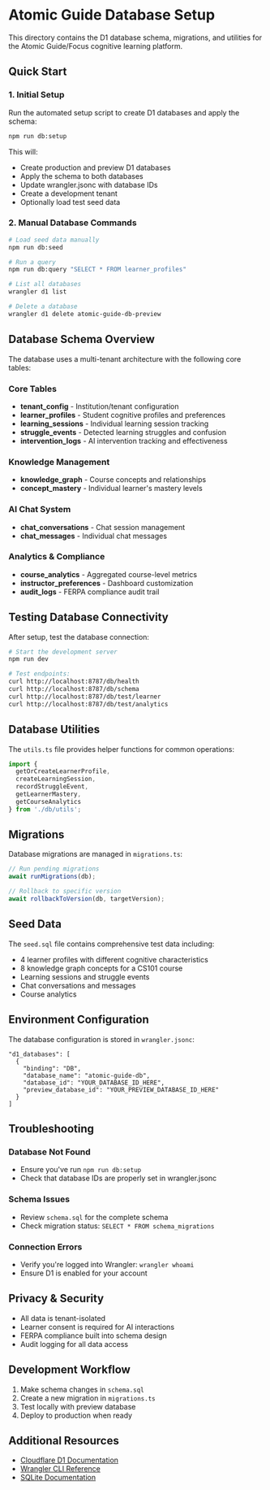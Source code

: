 # Atomic Guide Database Setup

This directory contains the D1 database schema, migrations, and utilities for the Atomic Guide/Focus cognitive learning platform.

## Quick Start

### 1. Initial Setup

Run the automated setup script to create D1 databases and apply the schema:

```bash
npm run db:setup
```

This will:
- Create production and preview D1 databases
- Apply the schema to both databases
- Update wrangler.jsonc with database IDs
- Create a development tenant
- Optionally load test seed data

### 2. Manual Database Commands

```bash
# Load seed data manually
npm run db:seed

# Run a query
npm run db:query "SELECT * FROM learner_profiles"

# List all databases
wrangler d1 list

# Delete a database
wrangler d1 delete atomic-guide-db-preview
```

## Database Schema Overview

The database uses a multi-tenant architecture with the following core tables:

### Core Tables
- **tenant_config** - Institution/tenant configuration
- **learner_profiles** - Student cognitive profiles and preferences
- **learning_sessions** - Individual learning session tracking
- **struggle_events** - Detected learning struggles and confusion
- **intervention_logs** - AI intervention tracking and effectiveness

### Knowledge Management
- **knowledge_graph** - Course concepts and relationships
- **concept_mastery** - Individual learner's mastery levels

### AI Chat System
- **chat_conversations** - Chat session management
- **chat_messages** - Individual chat messages

### Analytics & Compliance
- **course_analytics** - Aggregated course-level metrics
- **instructor_preferences** - Dashboard customization
- **audit_logs** - FERPA compliance audit trail

## Testing Database Connectivity

After setup, test the database connection:

```bash
# Start the development server
npm run dev

# Test endpoints:
curl http://localhost:8787/db/health
curl http://localhost:8787/db/schema
curl http://localhost:8787/db/test/learner
curl http://localhost:8787/db/test/analytics
```

## Database Utilities

The `utils.ts` file provides helper functions for common operations:

```typescript
import { 
  getOrCreateLearnerProfile,
  createLearningSession,
  recordStruggleEvent,
  getLearnerMastery,
  getCourseAnalytics 
} from './db/utils';
```

## Migrations

Database migrations are managed in `migrations.ts`:

```typescript
// Run pending migrations
await runMigrations(db);

// Rollback to specific version
await rollbackToVersion(db, targetVersion);
```

## Seed Data

The `seed.sql` file contains comprehensive test data including:
- 4 learner profiles with different cognitive characteristics
- 8 knowledge graph concepts for a CS101 course
- Learning sessions and struggle events
- Chat conversations and messages
- Course analytics

## Environment Configuration

The database configuration is stored in `wrangler.jsonc`:

```jsonc
"d1_databases": [
  {
    "binding": "DB",
    "database_name": "atomic-guide-db",
    "database_id": "YOUR_DATABASE_ID_HERE",
    "preview_database_id": "YOUR_PREVIEW_DATABASE_ID_HERE"
  }
]
```

## Troubleshooting

### Database Not Found
- Ensure you've run `npm run db:setup`
- Check that database IDs are properly set in wrangler.jsonc

### Schema Issues
- Review `schema.sql` for the complete schema
- Check migration status: `SELECT * FROM schema_migrations`

### Connection Errors
- Verify you're logged into Wrangler: `wrangler whoami`
- Ensure D1 is enabled for your account

## Privacy & Security

- All data is tenant-isolated
- Learner consent is required for AI interactions
- FERPA compliance built into schema design
- Audit logging for all data access

## Development Workflow

1. Make schema changes in `schema.sql`
2. Create a new migration in `migrations.ts`
3. Test locally with preview database
4. Deploy to production when ready

## Additional Resources

- [Cloudflare D1 Documentation](https://developers.cloudflare.com/d1/)
- [Wrangler CLI Reference](https://developers.cloudflare.com/workers/wrangler/commands/#d1)
- [SQLite Documentation](https://www.sqlite.org/docs.html)